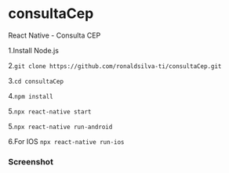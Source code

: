 # consultaCep
React Native - Consulta CEP


1.Install Node.js

2.```git clone https://github.com/ronaldsilva-ti/consultaCep.git```

3.```cd consultaCep```

4.```npm install```

5.```npx react-native start ```

5.```npx react-native run-android ```

6.For IOS ```npx react-native run-ios```


### Screenshot

